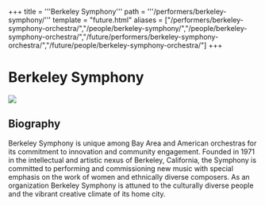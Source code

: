 +++
title = '''Berkeley Symphony'''
path = '''/performers/berkeley-symphony/'''
template = "future.html"
aliases = ["/performers/berkeley-symphony-orchestra/","/people/berkeley-symphony/","/people/berkeley-symphony-orchestra/","/future/performers/berkeley-symphony-orchestra/","/future/people/berkeley-symphony-orchestra/"]
+++

<h1>Berkeley Symphony</h1>

<img class="speaker-photo" src="https://custom.cvent.com/C3A4539B19F74ABCB6FCE437F6BC0A74/files/event/910aaf2914d44586a56fbd0b3b2c31c0/98f6e0b5c52e4fdd82ae5358d527f36f.jpeg">
<h2>Biography</h2>
<p>Berkeley Symphony is unique among Bay Area and American orchestras for its commitment to innovation and community engagement. Founded in 1971 in the intellectual and artistic nexus of Berkeley, California, the Symphony is committed to performing and commissioning new music with special emphasis on the work of women and ethnically diverse composers. As an organization Berkeley Symphony is attuned to the culturally diverse people and the vibrant creative climate of its home city.</p>

